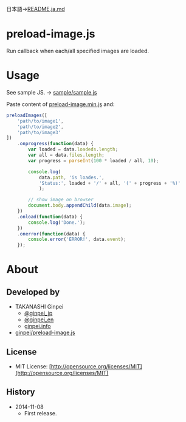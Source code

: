日本語→[README.ja.md](README.ja.md)

# preload-image.js

Run callback when each/all specified images are loaded.

# Usage

See sample JS. -> [sample/sample.js](sample/sample.js)

Paste content of [preload-image.min.js](preload-image.min.js) and:

```js
preloadImages([
	'path/to/image1',
	'path/to/image2',
	'path/to/image3'
])
	.onprogress(function(data) {
		var loaded = data.loadeds.length;
		var all = data.files.length;
		var progress = parseInt(100 * loaded / all, 10);

		console.log(
			data.path, 'is loades.',
			'Status:', loaded + '/' + all, '(' + progress + '%)'
			);

		// show image on browser
		document.body.appendChild(data.image);
	})
	.onload(function(data) {
		console.log('Done.');
	})
	.onerror(function(data) {
		console.error('ERROR!', data.event);
	});
```

# About

## Developed by

* TAKANASHI Ginpei
	* [@ginpei\_jp](https://twitter.com/ginpei_jp)
	* [@ginpei\_en](https://twitter.com/ginpei_en)
	* [ginpei.info](http://ginpei.info/)
* [ginpei/preload-image.js](https://github.com/ginpei/preload-image.js)

## License

* MIT License: [http://opensource.org/licenses/MIT](http://opensource.org/licenses/MIT)

## History

* 2014-11-08
	* First release.
